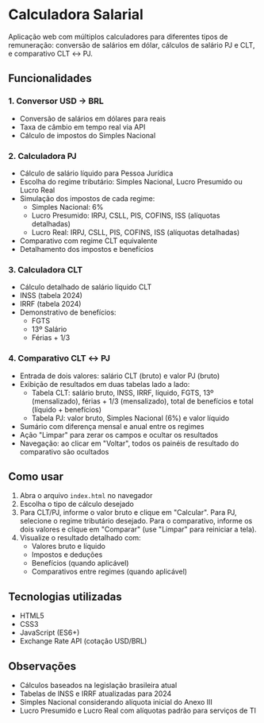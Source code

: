 # Calculadora Salarial

Aplicação web com múltiplos calculadores para diferentes tipos de remuneração: conversão de salários em dólar, cálculos de salário PJ e CLT, e comparativo CLT ↔ PJ.

## Funcionalidades

### 1. Conversor USD → BRL
- Conversão de salários em dólares para reais
- Taxa de câmbio em tempo real via API
- Cálculo de impostos do Simples Nacional

### 2. Calculadora PJ
- Cálculo de salário líquido para Pessoa Jurídica
- Escolha do regime tributário: Simples Nacional, Lucro Presumido ou Lucro Real
- Simulação dos impostos de cada regime:
  - Simples Nacional: 6%
  - Lucro Presumido: IRPJ, CSLL, PIS, COFINS, ISS (alíquotas detalhadas)
  - Lucro Real: IRPJ, CSLL, PIS, COFINS, ISS (alíquotas detalhadas)
- Comparativo com regime CLT equivalente
- Detalhamento dos impostos e benefícios

### 3. Calculadora CLT
- Cálculo detalhado de salário líquido CLT
- INSS (tabela 2024)
- IRRF (tabela 2024)
- Demonstrativo de benefícios:
  - FGTS
  - 13º Salário
  - Férias + 1/3

### 4. Comparativo CLT ↔ PJ
- Entrada de dois valores: salário CLT (bruto) e valor PJ (bruto)
- Exibição de resultados em duas tabelas lado a lado:
  - Tabela CLT: salário bruto, INSS, IRRF, líquido, FGTS, 13º (mensalizado), férias + 1/3 (mensalizado), total de benefícios e total (líquido + benefícios)
  - Tabela PJ: valor bruto, Simples Nacional (6%) e valor líquido
- Sumário com diferença mensal e anual entre os regimes
- Ação "Limpar" para zerar os campos e ocultar os resultados
- Navegação: ao clicar em "Voltar", todos os painéis de resultado do comparativo são ocultados

## Como usar

1. Abra o arquivo `index.html` no navegador
2. Escolha o tipo de cálculo desejado
3. Para CLT/PJ, informe o valor bruto e clique em "Calcular". Para PJ, selecione o regime tributário desejado. Para o comparativo, informe os dois valores e clique em "Comparar" (use "Limpar" para reiniciar a tela).
4. Visualize o resultado detalhado com:
   - Valores bruto e líquido
   - Impostos e deduções
   - Benefícios (quando aplicável)
   - Comparativos entre regimes (quando aplicável)

## Tecnologias utilizadas

- HTML5
- CSS3
- JavaScript (ES6+)
- Exchange Rate API (cotação USD/BRL)

## Observações

- Cálculos baseados na legislação brasileira atual
- Tabelas de INSS e IRRF atualizadas para 2024
- Simples Nacional considerando alíquota inicial do Anexo III
- Lucro Presumido e Lucro Real com alíquotas padrão para serviços de TI